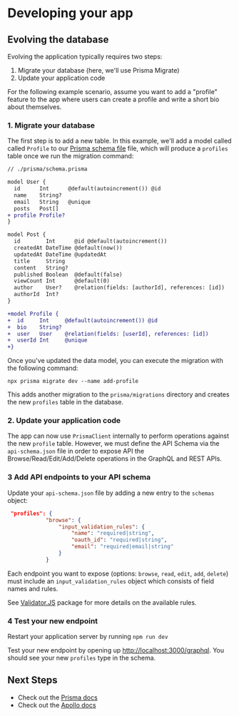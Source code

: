 # Developing your app

## Evolving the database

Evolving the application typically requires two steps:

1. Migrate your database (here, we'll use Prisma Migrate)
2. Update your application code

For the following example scenario, assume you want to add a "profile" feature to the app where users can create a profile and write a short bio about themselves.

### 1. Migrate your database

The first step is to add a new table. In this example, we'll add a model called called `Profile` to our [Prisma schema file](../app/prisma/schema.prisma) file, which will produce a `profiles` table once we run the migration command:

```diff
// ./prisma/schema.prisma

model User {
  id      Int      @default(autoincrement()) @id
  name    String?
  email   String   @unique
  posts   Post[]
+ profile Profile?
}

model Post {
  id        Int      @id @default(autoincrement())
  createdAt DateTime @default(now())
  updatedAt DateTime @updatedAt
  title     String
  content   String?
  published Boolean  @default(false)
  viewCount Int      @default(0)
  author    User?    @relation(fields: [authorId], references: [id])
  authorId  Int?
}

+model Profile {
+  id     Int     @default(autoincrement()) @id
+  bio    String?
+  user   User    @relation(fields: [userId], references: [id])
+  userId Int     @unique
+}
```

Once you've updated the data model, you can execute the migration with the following command:

```
npx prisma migrate dev --name add-profile
```

This adds another migration to the `prisma/migrations` directory and creates the new `profiles` table in the database.

### 2. Update your application code

The app can now use `PrismaClient` internally to perform operations against the new `profile` table. However, we must define the API Schema via the `api-schema.json` file in order to expose API the Browse/Read/Edit/Add/Delete operations in the GraphQL and REST APIs.

### 3 Add API endpoints to your API schema

Update your `api-schema.json` file by adding a new entry to the `schemas` object:

```json
 "profiles": {
            "browse": {
                "input_validation_rules": {
                    "name": "required|string",
                    "oauth_id": "required|string",
                    "email": "required|email|string"
                }                
            }

```

Each endpoint you want to expose (options: `browse`, `read`, `edit`, `add`, `delete`) must include an `input_validation_rules` object which consists of field names and rules.

See [Validator.JS](https://www.npmjs.com/package/validatorjs) package for more details on the available rules.

### 4 Test your new endpoint

Restart your application server by running `npm run dev`

Test your new endpoint by opening up [http://localhost:3000/graphql](http://localhost:3000/graphql). You should see your new `profiles` type in the schema.

## Next Steps

- Check out the [Prisma docs](https://www.prisma.io/docs)
- Check out the [Apollo docs](https://www.apollographql.com/docs/apollo-server/)